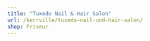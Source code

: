 ```yaml
---
title: "Tuxedo Nail & Hair Salon"
url: /kerrville/tuxedo-nail-und-hair-salon/
shop: Friseur
---
```

